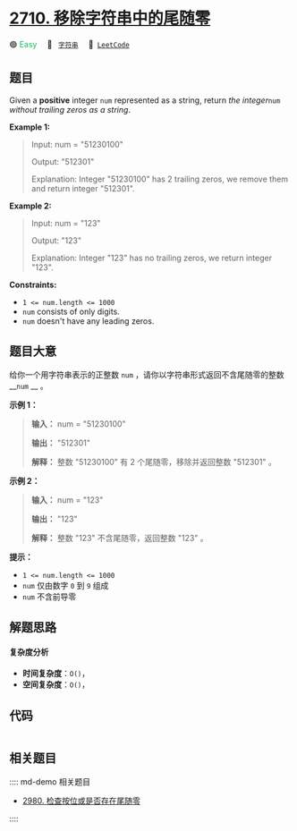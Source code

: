 # [2710. 移除字符串中的尾随零](https://leetcode.com/problems/remove-trailing-zeros-from-a-string)

🟢 <font color=#15bd66>Easy</font>&emsp; 🔖&ensp; [`字符串`](/leetcode/outline/tag/string.md)&emsp; 🔗&ensp;[`LeetCode`](https://leetcode.com/problems/remove-trailing-zeros-from-a-string)


## 题目

Given a **positive** integer `num` represented as a string, return _the
integer_`num` _without trailing zeros as a string_.



**Example 1:**

> Input: num = "51230100"
> 
> Output: "512301"
> 
> Explanation: Integer "51230100" has 2 trailing zeros, we remove them and return integer "512301".

**Example 2:**

> Input: num = "123"
> 
> Output: "123"
> 
> Explanation: Integer "123" has no trailing zeros, we return integer "123".

**Constraints:**

  * `1 <= num.length <= 1000`
  * `num` consists of only digits.
  * `num` doesn't have any leading zeros.


## 题目大意

给你一个用字符串表示的正整数 `num` ，请你以字符串形式返回不含尾随零的整数 __`num` __ 。



**示例 1：**

> 
> 
> 
> 
> 
> **输入：** num = "51230100"
> 
> **输出：** "512301"
> 
> **解释：** 整数 "51230100" 有 2 个尾随零，移除并返回整数 "512301" 。
> 
> 

**示例 2：**

> 
> 
> 
> 
> 
> **输入：** num = "123"
> 
> **输出：** "123"
> 
> **解释：** 整数 "123" 不含尾随零，返回整数 "123" 。
> 
> 



**提示：**

  * `1 <= num.length <= 1000`
  * `num` 仅由数字 `0` 到 `9` 组成
  * `num` 不含前导零


## 解题思路

#### 复杂度分析

- **时间复杂度**：`O()`，
- **空间复杂度**：`O()`，

## 代码

```javascript

```

## 相关题目

:::: md-demo 相关题目
- [2980. 检查按位或是否存在尾随零](https://leetcode.com/problems/check-if-bitwise-or-has-trailing-zeros)

::::
